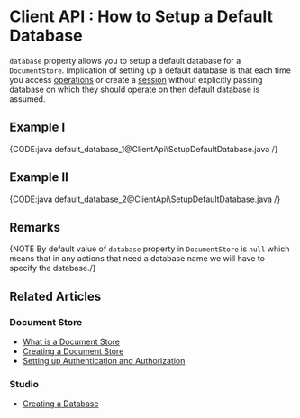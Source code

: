 # Client API : How to Setup a Default Database

`database` property allows you to setup a default database for a `DocumentStore`. Implication of setting up a default database is that each time you access [operations](../client-api/operations/what-are-operations) or create a [session](../client-api/session/what-is-a-session-and-how-does-it-work) without explicitly passing database on which they should operate on then default database is assumed.

## Example I

{CODE:java default_database_1@ClientApi\SetupDefaultDatabase.java /}

## Example II

{CODE:java default_database_2@ClientApi\SetupDefaultDatabase.java /}

## Remarks

{NOTE By default value of `database` property in `DocumentStore` is `null` which means that in any actions that need a database name we will have to specify the database./}

## Related Articles

### Document Store

- [What is a Document Store](../client-api/what-is-a-document-store)
- [Creating a Document Store](../client-api/creating-document-store)
- [Setting up Authentication and Authorization](../client-api/setting-up-authentication-and-authorization)

### Studio

- [Creating a Database](../studio/server/databases/create-new-database/general-flow)

